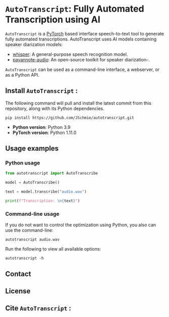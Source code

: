 
# `AutoTranscript`: Fully Automated Transcription using AI 

`AutoTranscript` is a [PyTorch](https://pytorch.org/) based interface speech-to-text tool to generate fully automated transcriptions. AutoTranscript uses AI models containing speaker diarization models:

- [whisper](https://github.com/openai/whisper): A general-purpose speech recognition model.
- [payannote-audio](https://github.com/pyannote/pyannote-audio): An open-source toolkit for speaker diarization-.

`AutoTranscript` can be used as a command-line interface, a webserver, or as a Python API.

## Install `AutoTranscript` : 

The following command will pull and install the latest commit from this repository, along with its Python dependencies.

    pip install https://github.com/JSchmie/autotranscript.git

- **Python version**: Python 3.9
- **PyTorch version**: Python 1.11.0
  
## Usage examples

### Python usage

```python
from autotranscript import AutoTranscribe

model = AutoTranscribe()

text = model.transcribe("audio.wav")

print(f"Transcription: \n{text}")

```

### Command-line usage

If you do not want to control the optimization using Python, you also can use the command-line:

	autotranscript audio.wav

Run the following to view all available options:
		
	autotranscript -h

## Contact

## License 

## Cite `AutoTranscript` : 




